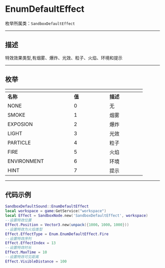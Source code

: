 # EnumDefaultEffect

枚举所属类：`SandboxDefaultEffect` 

------------------------------------------------------------------------------------------
## 描述

特效效果类型,有烟雾、爆炸、光效、粒子、火焰、环境和提示

------------------------------------------------------------------------------------------
## 枚举

|<div style="width:200px"></div>|<div style="width:100px"></div>|<div style="width:100px"></div>|
|:---   |:---|:---|
|**名称**   |**值**  |**描述**|
|NONE   |0   |无|
|SMOKE|1   |烟雾|
|EXPOSION  |2   |爆炸|
|LIGHT  |3   |光效|
|PARTICLE  |4   |粒子|
|FIRE  |5   |火焰|
|ENVIRONMENT  |6   |环境|
|HINT  |7   |提示|

------------------------------------------------------------------------------------------
## 代码示例

```lua
SandboxDefaultSound::EnumDefaultEffect
local workspace = game:GetService("workspace")
local Effect = SandboxNode.new('SandboxDefaultEffect', workspace)
--设置特效位置
Effect.Position = Vector3.new(unpack({1000，1000，1000}))
--设置特效为火焰类型
Effect.EffectType = Enum.EnumDefaultEffect.Fire
--设置特效序列
Effect.EffectIndex = 13
--设置特效时长
Effect.MaxTime = 10
--设置特效可见距离
Effect.VisibleDistance = 100
```